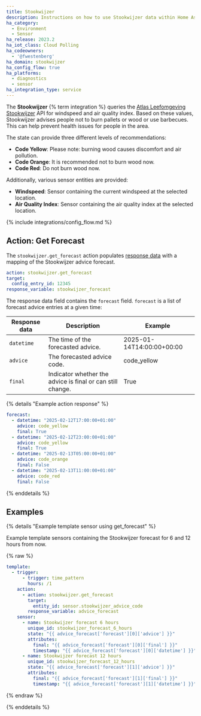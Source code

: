 ```yaml
---
title: Stookwijzer
description: Instructions on how to use Stookwijzer data within Home Assistant
ha_category:
  - Environment
  - Sensor
ha_release: 2023.2
ha_iot_class: Cloud Polling
ha_codeowners:
  - '@fwestenberg'
ha_domain: stookwijzer
ha_config_flow: true
ha_platforms:
  - diagnostics
  - sensor
ha_integration_type: service
---
```


The **Stookwijzer** {% term integration %} queries the [Atlas Leefomgeving Stookwijzer](https://www.atlasleefomgeving.nl/stookwijzer) API for windspeed and air quality index. Based on these values, Stookwijzer advises people not to burn pallets or wood or use barbecues. This can help prevent health issues for people in the area.

The state can provide three different levels of recommendations:

- **Code Yellow**: Please note: burning wood causes discomfort and air pollution.
- **Code Orange**: It is recommended not to burn wood now.
- **Code Red**: Do not burn wood now.

Additionally, various sensor entities are provided:

- **Windspeed**: Sensor containing the current windspeed at the selected location.
- **Air Quality Index**: Sensor containing the air quality index at the selected location.

{% include integrations/config_flow.md %}

## Action: Get Forecast

The `stookwijzer.get_forecast` action populates [response data](/docs/scripts/perform-actions#use-templates-to-handle-response-data)
with a mapping of the Stookwijzer advice forecast.

```yaml
action: stookwijzer.get_forecast
target:
  config_entry_id: 12345
response_variable: stookwijzer_forecast
```

The response data field contains the `forecast` field.
`forecast` is a list of forecast advice entries at a given time:

| Response data | Description                                                                 | Example                   |
|--------------|-----------------------------------------------------------------------------|---------------------------|
| `datetime`   | The time of the forecasted advice.                                         | 2025-01-14T14:00:00+00:00 |
| `advice`     | The forecasted advice code.                                               | code_yellow               |
| `final`      | Indicator whether the advice is final or can still change.                | True                      |

{% details "Example action response" %}

```yaml
forecast:
  - datetime: "2025-02-12T17:00:00+01:00"
    advice: code_yellow
    final: True
  - datetime: "2025-02-12T23:00:00+01:00"
    advice: code_yellow
    final: True
  - datetime: "2025-02-13T05:00:00+01:00"
    advice: code_orange
    final: False
  - datetime: "2025-02-13T11:00:00+01:00"
    advice: code_red
    final: False
```

{% enddetails %}

## Examples

{% details "Example template sensor using get_forecast" %}

Example template sensors containing the Stookwijzer forecast for 6 and 12 hours from now.

{% raw %}

```yaml
template:
  - trigger:
      - trigger: time_pattern
        hours: /1
    action:
      - action: stookwijzer.get_forecast
        target:
          entity_id: sensor.stookwijzer_advice_code
        response_variable: advice_forecast
    sensor:
      - name: Stookwijzer forecast 6 hours
        unique_id: stookwijzer_forecast_6_hours
        state: "{{ advice_forecast['forecast'][0]['advice'] }}"
        attributes:
          final: "{{ advice_forecast['forecast'][0]['final'] }}"
          timestamp: "{{ advice_forecast['forecast'][0]['datetime'] }}"
      - name: Stookwijzer forecast 12 hours
        unique_id: stookwijzer_forecast_12_hours
        state: "{{ advice_forecast['forecast'][1]['advice'] }}"
        attributes:
          final: "{{ advice_forecast['forecast'][1]['final'] }}"
          timestamp: "{{ advice_forecast['forecast'][1]['datetime'] }}"
```

{% endraw %}

{% enddetails %}
